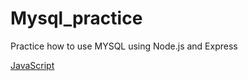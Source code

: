 # Mysql_practice
Practice how to use MYSQL using Node.js and Express

[JavaScript](https://img.shields.io/badge/javascript-%23323330.svg?style=for-the-badge&logo=javascript&logoColor=%23F7DF1E)
